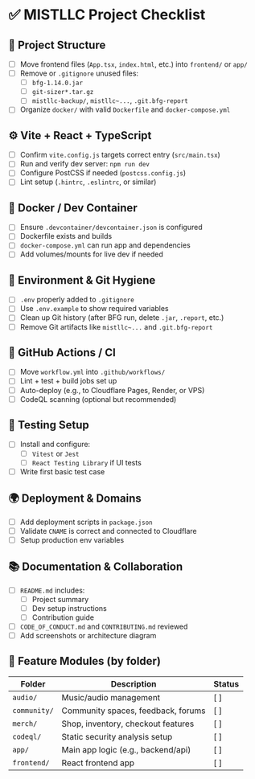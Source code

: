 # ✅ MISTLLC Project Checklist

## 📁 Project Structure
- [ ] Move frontend files (`App.tsx`, `index.html`, etc.) into `frontend/` or `app/`
- [ ] Remove or `.gitignore` unused files:
  - [ ] `bfg-1.14.0.jar`
  - [ ] `git-sizer*.tar.gz`
  - [ ] `mistllc-backup/`, `mistllc~...`, `.git.bfg-report`
- [ ] Organize `docker/` with valid `Dockerfile` and `docker-compose.yml`

## ⚙️ Vite + React + TypeScript
- [ ] Confirm `vite.config.js` targets correct entry (`src/main.tsx`)
- [ ] Run and verify dev server: `npm run dev`
- [ ] Configure PostCSS if needed (`postcss.config.js`)
- [ ] Lint setup (`.hintrc`, `.eslintrc`, or similar)

## 🐳 Docker / Dev Container
- [ ] Ensure `.devcontainer/devcontainer.json` is configured
- [ ] Dockerfile exists and builds
- [ ] `docker-compose.yml` can run app and dependencies
- [ ] Add volumes/mounts for live dev if needed

## 🔐 Environment & Git Hygiene
- [ ] `.env` properly added to `.gitignore`
- [ ] Use `.env.example` to show required variables
- [ ] Clean up Git history (after BFG run, delete `.jar`, `.report`, etc.)
- [ ] Remove Git artifacts like `mistllc~...` and `.git.bfg-report`

## 🔄 GitHub Actions / CI
- [ ] Move `workflow.yml` into `.github/workflows/`
- [ ] Lint + test + build jobs set up
- [ ] Auto-deploy (e.g., to Cloudflare Pages, Render, or VPS)
- [ ] CodeQL scanning (optional but recommended)

## 🧪 Testing Setup
- [ ] Install and configure:
  - [ ] `Vitest` or `Jest`
  - [ ] `React Testing Library` if UI tests
- [ ] Write first basic test case

## 🌍 Deployment & Domains
- [ ] Add deployment scripts in `package.json`
- [ ] Validate `CNAME` is correct and connected to Cloudflare
- [ ] Setup production env variables

## 📚 Documentation & Collaboration
- [ ] `README.md` includes:
  - [ ] Project summary
  - [ ] Dev setup instructions
  - [ ] Contribution guide
- [ ] `CODE_OF_CONDUCT.md` and `CONTRIBUTING.md` reviewed
- [ ] Add screenshots or architecture diagram

## 🎯 Feature Modules (by folder)
| Folder         | Description                          | Status |
|----------------|--------------------------------------|--------|
| `audio/`       | Music/audio management               | [ ]    |
| `community/`   | Community spaces, feedback, forums   | [ ]    |
| `merch/`       | Shop, inventory, checkout features   | [ ]    |
| `codeql/`      | Static security analysis setup       | [ ]    |
| `app/`         | Main app logic (e.g., backend/api)   | [ ]    |
| `frontend/`    | React frontend app                   | [ ]    |
